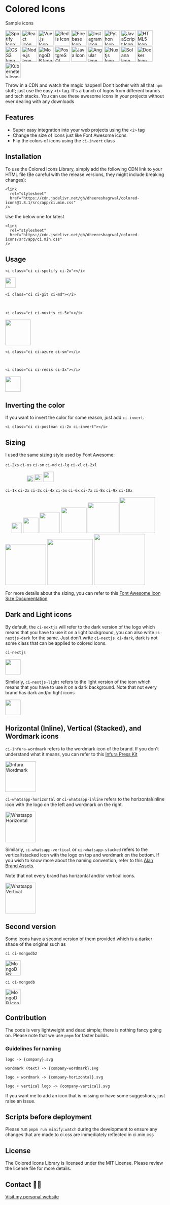 # Colored Icons

Sample icons

<img src="public/logos/spotify/spotify.svg" alt="Spotify Icon"  height="48"> <img src="public/logos/reactjs/reactjs.svg" alt="React Icon"  height="48">
<img src="public/logos/vuejs/vuejs.svg" alt="Vue.js Icon"  height="48"> <img src="public/logos/redis/redis.svg" alt="Redis Icon"  height="48"> <img src="public/logos/firebase/firebase.svg" alt="Firebase Icon"  height="48"> <img src="public/logos/instagram/instagram.svg" alt="Instagram Icon"  height="48"> <img src="public/logos/python/python.svg" alt="Python Icon"  height="48"> <img src="public/logos/js/js.svg" alt="JavaScript Icon"  height="48"> <img src="public/logos/html/html.svg" alt="HTML5 Icon"  height="48"> <img src="public/logos/css/css.svg" alt="CSS3 Icon"  height="48"> <img src="public/logos/nodejs/nodejs.svg" alt="Node.js Icon"  height="48"> <img src="public/logos/mongodb/mongodb.svg" alt="MongoDB Icon"  height="48"> <img src="public/logos/postgresql/postgresql.svg" alt="PostgreSQL Icon"  height="48"> <img src="public/logos/java/java.svg" alt="Java Icon"  height="48"> <img src="public/logos/angular/angular.svg" alt="Angular Icon"  height="48"> <img src="public/logos/nuxtjs/nuxtjs.svg" alt="Nuxtjs Icon"  height="48"> <img src="public/logos/solana/solana.svg" alt="Solana Icon"  height="48"> <img src="public/logos/docker/docker.webp" alt="Docker Icon" height="48"> <img src="public/logos/kubernetes/kubernetes.svg" alt="Kubernetes Icon"  height="48">

Throw in a CDN and watch the magic happen! Don't bother with all that `npm` stuff; just use the easy `<i>` tag. It's a bunch of logos from different brands and tech stacks. You can use these awesome icons in your projects without ever dealing with any downloads

## Features

- Super easy integration into your web projects using the `<i>` tag
- Change the size of icons just like Font Awesome icons
- Flip the colors of icons using the `ci-invert` class

## Installation

To use the Colored Icons Library, simply add the following CDN link to your HTML file (Be careful with the release versions, they might include breaking changes):

```
<link
  rel="stylesheet"
  href="https://cdn.jsdelivr.net/gh/dheereshagrwal/colored-icons@1.8.1/src/app/ci.min.css"
/>
```

Use the below one for latest
```
<link
  rel="stylesheet"
  href="https://cdn.jsdelivr.net/gh/dheereshagrwal/colored-icons/src/app/ci.min.css"
/>
```
## Usage

```
<i class="ci ci-spotify ci-2x"></i>
```

<img src="public/logos/spotify/spotify.svg" width="32px">

```
<i class="ci ci-git ci-md"></i>
```

<img src="public/logos/git/git.svg" width="16px">

```
<i class="ci ci-nuxtjs ci-5x"></i>
```

<img src="public/logos/nuxtjs/nuxtjs.svg" width="80px">

```
<i class="ci ci-azure ci-sm"></i>
```

<img src="public/logos/azure/azure.svg" width="14px">

```
<i class="ci ci-redis ci-3x"></i>
```

<img src="public/logos/redis/redis.svg" width="48px">

## Inverting the color

If you want to invert the color for some reason, just add `ci-invert`.

```
<i class="ci ci-postman ci-2x ci-invert"></i>
```

## Sizing

I used the same sizing style used by Font Awesome:

`ci-2xs` `ci-xs` `ci-sm` `ci-md` `ci-lg` `ci-xl` `ci-2xl`

<img src='public/logos/discord/discord.svg' width="10px"> <img src='public/logos/discord/discord.svg' width="12px"> <img src='public/logos/discord/discord.svg' width="14px"> <img src='public/logos/discord/discord.svg' width="16px"> <img src='public/logos/discord/discord.svg' width="20px"> <img src='public/logos/discord/discord.svg' width="24px"> <img src='public/logos/discord/discord.svg' width="32px">

`ci-1x` `ci-2x` `ci-3x` `ci-4x` `ci-5x` `ci-6x` `ci-7x` `ci-8x` `ci-9x` `ci-10x`

<img src="public/logos/discord/discord.svg" width="16px"> <img src="public/logos/discord/discord.svg" width="32px"> <img src="public/logos/discord/discord.svg" width="48px"> <img src="public/logos/discord/discord.svg" width="64px"> <img src="public/logos/discord/discord.svg" width="80px"> <img src="public/logos/discord/discord.svg" width="96px"> <img src="public/logos/discord/discord.svg" width="112px"> <img src="public/logos/discord/discord.svg" width="128px"> <img src="public/logos/discord/discord.svg" width="144px"> <img src="public/logos/discord/discord.svg" width="160px">

For more details about the sizing, you can refer to this [Font Awesome Icon Size Documentation](https://fontawesome.com/docs/web/style/size)

## Dark and Light icons

By default, the `ci-nextjs` will refer to the dark version of the logo which means that you have to use it on a light background, you can also write `ci-nextjs-dark` for the same.
Just don't write `ci-nextjs ci-dark`, dark is not some class that can be applied to colored icons.

`ci-nextjs`

<img src="public/logos/nextjs/nextjs.svg" width="48px">

Similarly, `ci-nextjs-light` refers to the light version of the icon which means that you have to use it on a dark background.
Note that not every brand has dark and/or light icons

<img src="public/logos/nextjs/nextjs-light.svg" width="48px">

## Horizontal (Inline), Vertical (Stacked), and Wordmark icons

`ci-infura-wordmark` refers to the wordmark icon of the brand. If you don't understand what it means, you can refer to this [Infura Press Kit](https://www.infura.io/presskit)

<img src="public/logos/infura/infura-wordmark.svg" alt="Infura Wordmark" width="96">

`ci-whatsapp-horizontal` or `ci-whatsapp-inline` refers to the horizontal/inline icon with the logo on the left and wordmark on the right.

<img src='public/logos/whatsapp/whatsapp-horizontal.svg' alt="Whatsapp Horizontal" width="96">

Similarly, `ci-whatsapp-vertical` or `ci-whatsapp-stacked` refers to the vertical/stacked icon with the logo on top and wordmark on the bottom. If you wish to know more about the naming convention, refer to this [Alan Brand Assets](https://alan.app/brand-assets/).

Note that not every brand has horizontal and/or vertical icons.

<img src='public/logos/whatsapp/whatsapp-vertical.svg' alt="Whatsapp Vertical" width="96">

## Second version

Some icons have a second version of them provided which is a darker shade of the original such as

`ci ci-mongodb2`

<img src="public/logos/mongodb/mongodb2.svg" alt="MongoDB2 Icon"  height="48">

`ci ci-mongodb`

<img src="public/logos/mongodb/mongodb.svg" alt="MongoDB Icon"  height="48">

## Contribution

The code is very lightweight and dead simple; there is nothing fancy going on.
Please note that we use `pnpm` for faster builds.

### Guidelines for naming

`logo -> {company}.svg`

`wordmark (text) -> {company-wordmark}.svg`

`logo + wordmark -> {company-horizontal}.svg`

`logo + vertical logo -> {company-vertical}.svg`

If you want me to add an icon that is missing or have some suggestions, just raise an issue.

## Scripts before deployment

Please run
`pnpm run minify:watch`
during the development to ensure any changes that are made to ci.css are immediately reflected in ci.min.css

## License

The Colored Icons Library is licensed under the MIT License. Please review the license file for more details.

## Contact 👋🏻

[Visit my personal website](https://dheereshagrwal.vercel.app)
